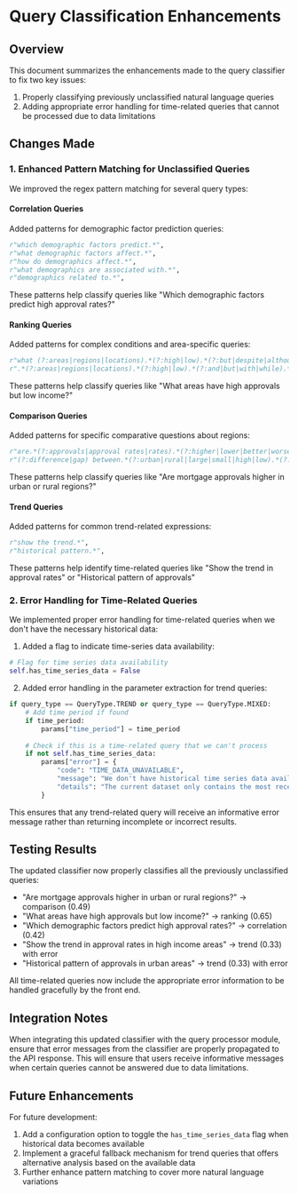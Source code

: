 # Query Classification Enhancements

## Overview
This document summarizes the enhancements made to the query classifier to fix two key issues:
1. Properly classifying previously unclassified natural language queries
2. Adding appropriate error handling for time-related queries that cannot be processed due to data limitations

## Changes Made

### 1. Enhanced Pattern Matching for Unclassified Queries

We improved the regex pattern matching for several query types:

#### Correlation Queries
Added patterns for demographic factor prediction queries:
```python
r"which demographic factors predict.*",
r"what demographic factors affect.*",
r"how do demographics affect.*",
r"what demographics are associated with.*",
r"demographics related to.*",
```
These patterns help classify queries like "Which demographic factors predict high approval rates?"

#### Ranking Queries
Added patterns for complex conditions and area-specific queries:
```python
r"what (?:areas|regions|locations).*(?:high|low).*(?:but|despite|although|yet|and|while).*(?:high|low).*",
r".*(?:areas|regions|locations).*(?:high|low).*(?:and|but|with|while).*(?:low|high).*",
```
These patterns help classify queries like "What areas have high approvals but low income?"

#### Comparison Queries
Added patterns for specific comparative questions about regions:
```python
r"are.*(?:approvals|approval rates|rates).*(?:higher|lower|better|worse).*(?:in|among|across).*",
r"(?:difference|gap) between.*(?:urban|rural|large|small|high|low).*(?:and).*(?:urban|rural|large|small|high|low).*",
```
These patterns help classify queries like "Are mortgage approvals higher in urban or rural regions?"

#### Trend Queries
Added patterns for common trend-related expressions:
```python
r"show the trend.*",
r"historical pattern.*",
```
These patterns help identify time-related queries like "Show the trend in approval rates" or "Historical pattern of approvals"

### 2. Error Handling for Time-Related Queries

We implemented proper error handling for time-related queries when we don't have the necessary historical data:

1. Added a flag to indicate time-series data availability:
```python
# Flag for time series data availability
self.has_time_series_data = False
```

2. Added error handling in the parameter extraction for trend queries:
```python
if query_type == QueryType.TREND or query_type == QueryType.MIXED:
    # Add time period if found
    if time_period:
        params["time_period"] = time_period
    
    # Check if this is a time-related query that we can't process
    if not self.has_time_series_data:
        params["error"] = {
            "code": "TIME_DATA_UNAVAILABLE",
            "message": "We don't have historical time series data available to answer this trend query.",
            "details": "The current dataset only contains the most recent snapshot of mortgage data without historical trends."
        }
```

This ensures that any trend-related query will receive an informative error message rather than returning incomplete or incorrect results.

## Testing Results

The updated classifier now properly classifies all the previously unclassified queries:
- "Are mortgage approvals higher in urban or rural regions?" → comparison (0.49)
- "What areas have high approvals but low income?" → ranking (0.65)
- "Which demographic factors predict high approval rates?" → correlation (0.42)
- "Show the trend in approval rates in high income areas" → trend (0.33) with error
- "Historical pattern of approvals in urban areas" → trend (0.33) with error

All time-related queries now include the appropriate error information to be handled gracefully by the front end.

## Integration Notes

When integrating this updated classifier with the query processor module, ensure that error messages from the classifier are properly propagated to the API response. This will ensure that users receive informative messages when certain queries cannot be answered due to data limitations.

## Future Enhancements

For future development:
1. Add a configuration option to toggle the `has_time_series_data` flag when historical data becomes available
2. Implement a graceful fallback mechanism for trend queries that offers alternative analysis based on the available data
3. Further enhance pattern matching to cover more natural language variations
